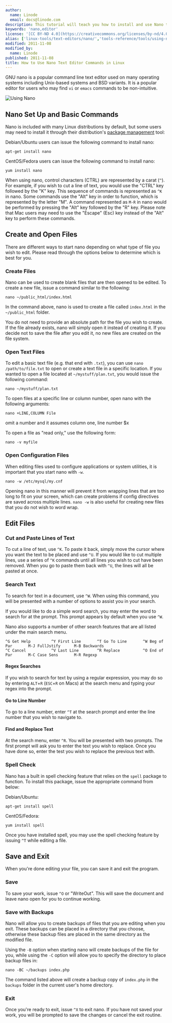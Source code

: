```yaml
---
author:
  name: Linode
  email: docs@linode.com
description: This tutorial will teach you how to install and use Nano text editor to create and edit files in Linux.
keywords: 'nano,editor'
license: '[CC BY-ND 4.0](https://creativecommons.org/licenses/by-nd/4.0)'
alias: ['linux-tools/text-editors/nano/','tools-reference/tools/using-nano/']
modified: 2011-11-08
modified_by:
  name: Linode
published: 2011-11-08
title: How to Use Nano Text Editor Commands in Linux 
---
```


GNU nano is a popular command line text editor used on many operating systems including Unix-based systems and BSD variants. It is a popular editor for users who may find `vi` or `emacs` commands to be non-intuitive.

![Using Nano](/docs/assets/using_nano_smg.png)

## Nano Set Up and Basic Commands

Nano is included with many Linux distributions by default, but some users may need to install it through their distribution's [package management](/docs/using-linux/package-management/) tool:

Debian/Ubuntu users can issue the following command to install nano:

    apt-get install nano

CentOS/Fedora users can issue the following command to install nano:

    yum install nano

When using nano, control characters (CTRL) are represented by a carat (`^`). For example, if you wish to cut a line of text, you would use the "CTRL" key followed by the "K" key. This sequence of commands is represented as `^K` in nano. Some commands use the "Alt" key in order to function, which is represented by the letter "M". A command represented as `M-R` in nano would be performed by pressing the "Alt" key followed by the "R" key. Please note that Mac users may need to use the "Escape" (Esc) key instead of the "Alt" key to perform these commands.

## Create and Open Files

There are different ways to start nano depending on what type of file you wish to edit. Please read through the options below to determine which is best for you.

### Create Files

Nano can be used to create blank files that are then opened to be edited. To create a new file, issue a command similar to the following:

    nano ~/public_html/index.html

In the command above, nano is used to create a file called `index.html` in the `~/public_html` folder.

You do not need to provide an absolute path for the file you wish to create. If the file already exists, nano will simply open it instead of creating it. If you decide not to save the file after you edit it, no new files are created on the file system.

### Open Text Files

To edit a basic text file (e.g. that end with `.txt`), you can use `nano /path/to/file.txt` to open or create a text file in a specific location. If you wanted to open a file located at `~/mystuff/plan.txt`, you would issue the following command:

    nano ~/mystuff/plan.txt

To open files at a specific line or column number, open nano with the following arguments:

    nano +LINE,COLUMN File

omit a number and it assumes column one, line number \$x

To open a file as "read only," use the following form:

    nano -v myfile

### Open Configuration Files

When editing files used to configure applications or system utilities, it is important that you start nano with `-w`.

    nano -w /etc/mysql/my.cnf

Opening nano in this manner will prevent it from wrapping lines that are too long to fit on your screen, which can create problems if config directives are saved across multiple lines. `nano -w` is also useful for creating new files that you do not wish to word wrap.

## Edit Files

### Cut and Paste Lines of Text

To cut a line of text, use `^K`. To paste it back, simply move the cursor where you want the text to be placed and use `^U`. If you would like to cut multiple lines, use a series of `^K` commands until all lines you wish to cut have been removed. When you go to paste them back with `^U`, the lines will all be pasted at once.

### Search Text

To search for text in a document, use `^W`. When using this command, you will be presented with a number of options to assist you in your search.

If you would like to do a simple word search, you may enter the word to search for at the prompt. This prompt appears by default when you use `^W`.

Nano also supports a number of other search features that are all listed under the main search menu.

    ^G Get Help         ^Y First Line       ^T Go To Line       ^W Beg of Par       M-J FullJstify      M-B Backwards
    ^C Cancel           ^V Last Line        ^R Replace          ^O End of Par       M-C Case Sens       M-R Regexp

#### Regex Searches

If you wish to search for text by using a regular expression, you may do so by entering `ALT`+`R` (`ESC`+`R` on Macs) at the search menu and typing your regex into the prompt.

#### Go to Line Number

To go to a line number, enter `^T` at the search prompt and enter the line number that you wish to navigate to.

#### Find and Replace Text

At the search menu, enter `^R`. You will be presented with two prompts. The first prompt will ask you to enter the text you wish to replace. Once you have done so, enter the test you wish to replace the previous text with.

### Spell Check

Nano has a built in spell checking feature that relies on the `spell` package to function. To install this package, issue the appropriate command from below:

Debian/Ubuntu:

    apt-get install spell

CentOS/Fedora:

    yum install spell

Once you have installed spell, you may use the spell checking feature by issuing `^T` while editing a file.

## Save and Exit

When you're done editing your file, you can save it and exit the program.

### Save

To save your work, issue `^O` or "WriteOut". This will save the document and leave nano open for you to continue working.

### Save with Backups

Nano will allow you to create backups of files that you are editing when you exit. These backups can be placed in a directory that you choose, otherwise these backup files are placed in the same directory as the modified file.

Using the `-B` option when starting nano will create backups of the file for you, while using the `-C` option will allow you to specify the directory to place backup files in:

    nano -BC ~/backups index.php

The command listed above will create a backup copy of `index.php` in the `backups` folder in the current user's home directory.

### Exit

Once you're ready to exit, issue `^X` to exit nano. If you have not saved your work, you will be prompted to save the changes or cancel the exit routine.
